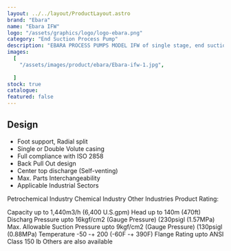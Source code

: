 ```yaml
---
layout: ../../layout/ProductLayout.astro
brand: "Ebara"
name: "Ebara IFW"
logo: "/assets/graphics/logo/logo-ebara.png"
category: "End Suction Process Pump"
description: "EBARA PROCESS PUMPS MODEL IFW of single stage, end suction, foot supported, horizontal type have been widely used in the chemical industry, petroleum refineries, the petrochemical industry and other industries for many years. "
images:
  [
    "/assets/images/product/ebara/Ebara-ifw-1.jpg",
 
  ]
stock: true
catalogue:
featured: false
---
```


<h2>Design</h2>
<ul>
<li>Foot support, Radial split</li>
<li>Single or Double Volute casing</li>
<li>Full compliance with ISO 2858</li>
<li>Back Pull Out design</li>
<li>Center top discharge (Self-venting)</li>
<li>Max. Parts Interchangeability</li>
<li>Applicable Industrial Sectors</li>
</ul>

Petrochemical Industry
Chemical Industry
Other Industries
Product Rating:

Capacity up to 1,440m3/h (6,400 U.S.gpm)
Head up to 140m (470ft)
Discharg Pressure upto 16kgf/cm2 (Gauge Pressure) (230psigl (1.57MPa)
Max. Allowable Suction Pressure upto 9kgf/cm2 (Gauge Pressure) (130psigl (0.88MPa)
Temperature -50 -+ 200 (-60F -+ 390F)
Flange Rating upto ANSI Class 150 lb Others are also available
